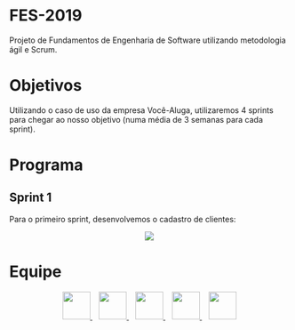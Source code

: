 # FES-2019
Projeto de Fundamentos de Engenharia de Software utilizando metodologia ágil e
Scrum.

# Objetivos
Utilizando o caso de uso da empresa Você-Aluga, utilizaremos 4 sprints para
chegar ao nosso objetivo (numa média de 3 semanas para cada sprint).

# Programa

## Sprint 1
Para o primeiro sprint, desenvolvemos o cadastro de clientes:

<p align="center">
  <img src="https://i.imgur.com/Ug7lJEm.png">
</p>


# Equipe

<p align="center">
<a title="Breno Coll" target="_blank" href="http://github.com/collbreno">
    <img width="50" src="https://avatars0.githubusercontent.com/u/28879653?s=50"/>
</a>&nbsp;&nbsp;
<a title="Felipe Kuhnert" target="_blank" href="http://github.com/fkuhnert">
    <img width="50" src="https://avatars0.githubusercontent.com/u/29618514?s=50"/>
</a>&nbsp;&nbsp;
<a title="Leonardo Ventura" target="_blank" href="http://github.com/leo-ventura">
    <img width="50" src="https://avatars0.githubusercontent.com/u/24783497?s=50"/>
</a>&nbsp;&nbsp;
<a title="Matheus Avellar" target="_blank" href="http://github.com/MatheusAvellar">
    <img width="50" src="https://avatars0.githubusercontent.com/u/1719996?s=50"/>
</a>&nbsp;&nbsp;
<a title="Pedro Possato" target="_blank" href="http://github.com/PedroPossato">
    <img width="50" src="https://avatars0.githubusercontent.com/u/28577797?s=50"/>
</a>
</p>
